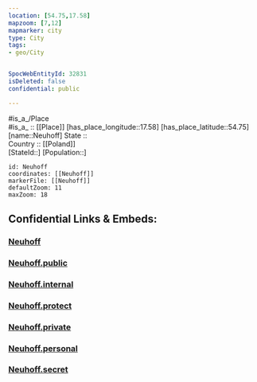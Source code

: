 ```yaml
---
location: [54.75,17.58] 
mapzoom: [7,12] 
mapmarker: city 
type: City
tags:
- geo/City


SpocWebEntityId: 32831
isDeleted: false
confidential: public

---
```

#is_a_/Place  
#is_a_ :: [[Place]] 
[has_place_longitude::17.58] 
[has_place_latitude::54.75] 
[name::Neuhoff] 
State ::  
Country :: [[Poland]]  
[StateId::] 
[Population::] 



```leaflet
id: Neuhoff
coordinates: [[Neuhoff]] 
markerFile: [[Neuhoff]] 
defaultZoom: 11 
maxZoom: 18
```


## Confidential Links & Embeds: 

### [Neuhoff](/_Standards/Earth/Continent/Europe/Europe~East/Poland/Provinces~Poland/Pomeranian/City/Neuhoff.md) 

### [Neuhoff.public](/_public/Earth/Continent/Europe/Europe~East/Poland/Provinces~Poland/Pomeranian/City/Neuhoff.public.md) 

### [Neuhoff.internal](/_internal/Earth/Continent/Europe/Europe~East/Poland/Provinces~Poland/Pomeranian/City/Neuhoff.internal.md) 

### [Neuhoff.protect](/_protect/Earth/Continent/Europe/Europe~East/Poland/Provinces~Poland/Pomeranian/City/Neuhoff.protect.md) 

### [Neuhoff.private](/_private/Earth/Continent/Europe/Europe~East/Poland/Provinces~Poland/Pomeranian/City/Neuhoff.private.md) 

### [Neuhoff.personal](/_personal/Earth/Continent/Europe/Europe~East/Poland/Provinces~Poland/Pomeranian/City/Neuhoff.personal.md) 

### [Neuhoff.secret](/_secret/Earth/Continent/Europe/Europe~East/Poland/Provinces~Poland/Pomeranian/City/Neuhoff.secret.md)

